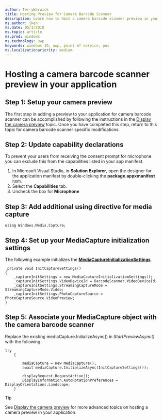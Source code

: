 ```yaml
---
author: TerryWarwick
title: Hosting Preview for Camera Barcode Scanner
description: Learn how to host a camera barcode scanner preview in your application
ms.author: jken
ms.date: 05/1/2018
ms.topic: article
ms.prod: windows
ms.technology: uwp
keywords: windows 10, uwp, point of service, pos
ms.localizationpriority: medium
---
```


# Hosting a camera barcode scanner preview in your application
## Step 1: Setup your camera preview
The first step in adding a preview to your application for camera barcode scanner can be accomplished by following the instructions in the [Display the camera preview](../audio-video-camera/simple-camera-preview-access.md) topic.  Once you have completed this step, return to this topic for camera barcode scanner specific modifications.

## Step 2: Update capability declarations
To prevent your users from receiving the consent prompt for microphone you can exclude this from the capabilities listed in your app manifest.

1. In Microsoft Visual Studio, in **Solution Explorer**, open the designer for the application manifest by double-clicking the **package.appxmanifest** item.
2. Select the **Capabilities** tab.
3. Uncheck the box for **Microphone**

 ## Step 3: Add additional using directive for media capture

```Csharp
using Windows.Media.Capture;
```

## Step 4: Set up your MediaCapture initialization settings
The following example initializes the [**MediaCaptureInitializationSettings**](https://docs.microsoft.com/uwp/api/windows.media.capture.mediacaptureinitializationsettings). 

```Csharp
 private void InitCaptureSettings()
{
    _captureInitSettings = new MediaCaptureInitializationSettings();
    _captureInitSettings.VideoDeviceId = BarcodeScanner.VideoDeviceId;
    _captureInitSettings.StreamingCaptureMode = StreamingCaptureMode.Video;
    _captureInitSettings.PhotoCaptureSource = PhotoCaptureSource.VideoPreview;
}
```
## Step 5: Associate your MediaCapture object with the camera barcode scanner
Replace the existing mediaCapture.InitializeAsync() in *StartPreviewAsync()* with the following:

```Csharp
try
    {

        mediaCapture = new MediaCapture();
        await mediaCapture.InitializeAsync(InitCaptureSettings());

        displayRequest.RequestActive();
        DisplayInformation.AutoRotationPreferences = DisplayOrientations.Landscape;
    }
```

> [!TIP]
> See [Display the camera preview](https://docs.microsoft.com/windows/uwp/audio-video-camera/simple-camera-preview-access#add-capability-declarations-to-the-app-manifest) for more advanced topics on hosting a camera preview in your application.
